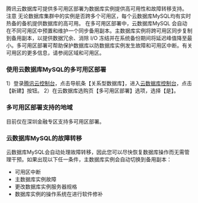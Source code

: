 腾讯云数据库可提供多可用区部署为数据库实例提供高可用性和故障转移支持。
	注意
	无论数据库集群中的实例是否跨多个可用区，每个云数据库MySQL均有实时热备的备机提供数据库的高可用。
在多可用区部署中，云数据库MySQL 会自动在不同可用区中预置和维护一个同步备用副本。主数据库实例将跨可用区同步复制到备用副本，以提供数据冗余、消除 I/O 冻结并在系统备份期间将延迟峰值降至最小。多可用区部署可帮助保护数据库以防数据库实例发生故障和可用区中断。有关可用区的更多信息，请参阅区域和可用区。

### 使用云数据库MySQL的多可用区部署
1）登录[腾讯云控制台][1]，点击导航条【关系型数据库】，进入[云数据库控制台][2]，点击【新建】按钮。
2）在云数据库选购页【多可用区部署】选项，选择【是】。

### 多可用区部署支持的地域
目前仅在深圳金融专区支持多可用区部署。

### 云数据库MySQL的故障转移
云数据库MySQL会自动处理故障转移，因此您可以尽快恢复数据库操作而无需管理干预。如果出现以下任一条件，主数据库实例会自动切换到备用副本：
* 可用区中断
* 主数据库实例故障
* 更改数据库实例服务器规格
* 数据库实例的操作系统在进行软件修补  


[1]:	https://console.cloud.tencent.com/
[2]:	https://console.cloud.tencent.com/cdb/ "云数据库控制台"